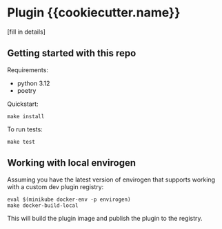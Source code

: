 # Plugin {{cookiecutter.name}}

[fill in details]

## Getting started with this repo

Requirements:
- python 3.12
- poetry


Quickstart:

```
make install
```

To run tests:

```
make test
```


## Working with local envirogen

Assuming you have the latest version of envirogen that supports working with
a custom dev plugin registry:

```
eval $(minikube docker-env -p envirogen)
make docker-build-local
```

This will build the plugin image and publish the plugin to the registry.